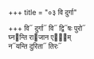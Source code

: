 +++
title = "०३ वि दुर्गा"

+++
वि᳓ दुर्गा᳓ वि᳓ द्वि᳓षः पुरो᳓  
घ्न᳓न्ति रा᳓जान एषा᳐म्  
न᳓यन्ति दुरिता᳓ तिरः᳓
